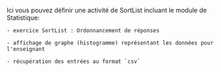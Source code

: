 Ici vous pouvez définir une activité de SortList incluant le module de Statistique:

    - exercice SortList : Ordonnancement de réponses

    - affichage de graphe (histogramme) représentant les données pour l'enseignant

    - récupération des entrées au format `csv`